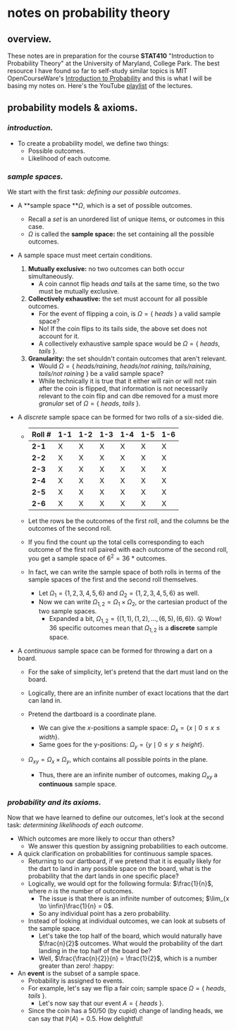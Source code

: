 # notes on probability theory

## overview.

These notes are in preparation for the course **STAT410** "Introduction to Probability Theory" at the University of Maryland, College Park. The best resource I have found so far to self-study similar topics is MIT OpenCourseWare's [Introduction to Probability](https://ocw.mit.edu/courses/res-6-012-introduction-to-probability-spring-2018/) and this is what I will be basing my notes on. Here's the YouTube [playlist](https://www.youtube.com/playlist?list=PLUl4u3cNGP60hI9ATjSFgLZpbNJ7myAg6) of the lectures.

## probability models & axioms.

### *introduction.*

- To create a probability model, we define two things:
  - Possible outcomes.
  - Likelihood of each outcome.

### *sample spaces.*

We start with the first task: *defining our possible outcomes*.

- A **sample space **$\Omega$, which is a set of possible outcomes.

  - Recall a *set* is an unordered list of unique items, or outcomes in this case.
  - $\Omega$ is called the **sample space:** the set containing all the possible outcomes.

- A sample space must meet certain conditions.

  1. **Mutually exclusive:** no two outcomes can both occur simultaneously.
     - A coin cannot flip heads *and* tails at the same time, so the two must be mutually exclusive.
  2. **Collectively exhaustive:** the set must account for all possible outcomes. 
     - For the event of flipping a coin, is $\Omega = \{$ *heads* $\}$ a valid sample space?
     - No! If the coin flips to its tails side, the above set does not account for it.
     - A collectively exhaustive sample space would be $\Omega = \{$ *heads*$,$ *tails* $\}$.
  3. **Granularity:** the set shouldn't contain outcomes that aren't relevant.
     - Would $\Omega = \{$ *heads/raining*$,$ *heads/not raining*$,$ *tails/raining*$,$ *tails/not raining* $\}$ be a valid sample space?
     - While technically it is true that it either will rain or will not rain after the coin is flipped, that information is not necessarily relevant to the coin flip and can dbe removed for a must more *granular* set of $\Omega = \{$ *heads*$,$ *tails* $\}$.

- A *discrete* sample space can be formed for two rolls of a six-sided die.

  - | Roll #  | 1-1  | 1-2  | 1-3  | 1-4  | 1-5  | 1-6  |
    | ------- | ---- | ---- | ---- | ---- | ---- | ---- |
    | **2-1** | X    | X    | X    | X    | X    | X    |
    | **2-2** | X    | X    | X    | X    | X    | X    |
    | **2-3** | X    | X    | X    | X    | X    | X    |
    | **2-4** | X    | X    | X    | X    | X    | X    |
    | **2-5** | X    | X    | X    | X    | X    | X    |
    | **2-6** | X    | X    | X    | X    | X    | X    |

  - Let the rows be the outcomes of the first roll, and the columns be the outcomes of the second roll.

  - If you find the count up the total cells corresponding to each outcome of the first roll paired with each outcome of the second roll, you get a sample space of $6^2 = 36$ * outcomes.

  - In fact, we can write the sample space of both rolls in terms of the sample spaces of the first and the second roll themselves.

    - Let $\Omega_1 = \{1, 2, 3, 4, 5, 6\}$ and $\Omega_2 = \{1, 2, 3, 4, 5, 6\}$ as well.
    - Now we can write $\Omega_{1,2} = \Omega_1 \times \Omega_2$, or the cartesian product of the two sample spaces.
      - Expanded a bit, $\Omega_{1,2} = \{ (1, 1), (1, 2), \dots, (6, 5), (6, 6)\}$. :open_mouth: Wow! 36 specific outcomes mean that $\Omega_{1,2}$ is a **discrete** sample space.

- A *continuous* sample space can be formed for throwing a dart on a board.

  - For the sake of simplicity, let's pretend that the dart must land on the board.
  - Logically, there are an infinite number of exact locations that the dart can land in.
  - Pretend the dartboard is a coordinate plane.
    - We can give the $x$-positions a sample space: $\Omega_x = \{ x \mid 0 \leq x \leq width\}$.
    - Same goes for the y-positions: $\Omega_y = \{ y \mid 0 \leq y \leq height\}$.

  - $\Omega_{xy} = \Omega_x \times \Omega_y$, which contains all possible points in the plane.
    - Thus, there are an infinite number of outcomes, making $\Omega_{xy}$ a **continuous** sample space.


### *probability and its axioms.*

Now that we have learned to define our outcomes, let's look at the second task: *determining likelihoods of each outcome*. 

- Which outcomes are more likely to occur than others?
  - We answer this question by assigning probabilities to each outcome.
- A quick clarification on probabilities for continuous sample spaces.
  - Returning to our dartboard, if we pretend that it is equally likely for the dart to land in any possible space on the board, what is the probability that the dart lands in one specific place?
  - Logically, we would opt for the following formula: $\frac{1}{n}$, where $n$ is the number of outcomes.
    - The issue is that there is an infinite number of outcomes; $\lim_{x \to \infin}\frac{1}{n} = 0$. 
    - So any individual point has a zero probability.
  - Instead of looking at individual outcomes, we can look at subsets of the sample space.
    - Let's take the top half of the board, which would naturally have $\frac{n}{2}$ outcomes. What would the probability of the dart landing in the top half of the board be?
    - Well, $\frac{\frac{n}{2}}{n} = \frac{1}{2}$, which is a number greater than zero! :happy:
- An **event** is the subset of a sample space.
  - Probability is assigned to events.
  - For example, let's say we flip a fair coin; sample space $\Omega = \{$ *heads*$,$ *tails* $\}$.
    - Let's now say that our event $A = \{$ *heads* $\}$.
  - Since the coin has a 50/50 (by cupid) change of landing heads, we can say that $\mathbb{P}(A) = 0.5$. How delightful!

